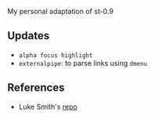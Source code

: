 My personal adaptation of st-0.9

## Updates
- `alpha focus highlight`
- `externalpipe`: to parse links using `dmenu`

## References
- Luke Smith's [repo](https://github.com/lukesmithxyz/st)
